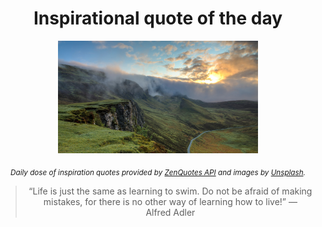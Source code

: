 
<div align="center">

# Inspirational quote of the day

<img src="./data/photo.jpeg" alt="Beautiful nature photo" width="320" height="180">

<sub><i>Daily dose of inspiration quotes provided by [ZenQuotes API](https://zenquotes.io/) and images by [Unsplash](https://unsplash.com/).</i></sub>


<blockquote>&ldquo;Life is just the same as learning to swim. Do not be afraid of making mistakes, for there is no other way of learning how to live!&rdquo; &mdash; <footer>Alfred Adler</footer></blockquote>

</div>
